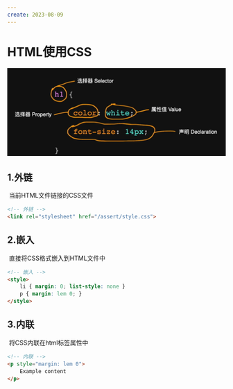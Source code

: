 ```yaml
---
create: 2023-08-09
---
```

# HTML使用CSS

![image-20230809224416939](./assets/image-20230809224416939.png)

## 1.外链

​	当前HTML文件链接的CSS文件

```HTML
<!-- 外链 -->
<link rel="stylesheet" href="/assert/style.css">
```

## 2.嵌入

​	直接将CSS格式嵌入到HTML文件中

```HTML
<!-- 嵌入 -->
<style>
    li { margin: 0; list-style: none }
    p { margin: lem 0; }
</style>
```

## 3.内联

​	将CSS内联在html标签属性中

```html
<!-- 内联 -->
<p style="margin: lem 0">
    Example content
</p>
```

